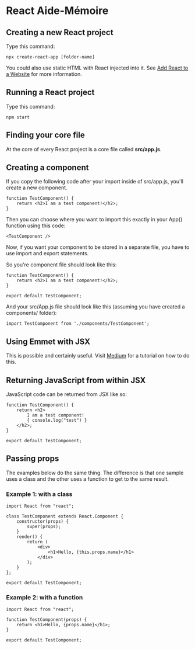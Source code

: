 # React Aide-Mémoire

## Creating a new React project

Type this command:

    npx create-react-app [folder-name]

You could also use static HTML with React injected into it. See [Add React to a Website](https://reactjs.org/docs/add-react-to-a-website.html) for more information.

## Running a React project

Type this command:

    npm start

## Finding your core file

At the core of every React project is a core file called **src/app.js**.

## Creating a component

If you copy the following code after your import inside of src/app.js, you'll create a new component.

    function TestComponent() {
        return <h2>I am a test component!</h2>;
    }

Then you can choose where you want to import this exactly in your App() function using this code:

    <TestComponent />

Now, if you want your component to be stored in a separate file, you have to use import and export statements.

So you're component file should look like this:

    function TestComponent() {
        return <h2>I am a test component!</h2>;
    }

    export default TestComponent;

And your src/App.js file should look like this (assuming you have created a components/ folder):

    import TestComponent from './components/TestComponent';

## Using Emmet with JSX

This is possible and certainly useful. Visit [Medium](https://medium.com/@eshwaren/enable-emmet-support-for-jsx-in-visual-studio-code-react-f1f5dfe8809c) for a tutorial on how to do this.

## Returning JavaScript from within JSX

JavaScript code can be returned from JSX like so:

    function TestComponent() {
        return <h2>
            I am a test component!
            { console.log("test") }
        </h2>;
    }

    export default TestComponent;

## Passing props

The examples below do the same thing. The difference is that one sample uses a class and the other uses a function to get to the same result.

### Example 1: with a class

    import React from "react";

    class TestComponent extends React.Component {
        constructor(props) {
            super(props);
        }
        render() {
            return (
                <div>
                    <h1>Hello, {this.props.name}</h1>
                </div>
            );
        }
    };

    export default TestComponent;

### Example 2: with a function

    import React from "react";

    function TestComponent(props) {
        return <h1>Hello, {props.name}</h1>;
    }

    export default TestComponent;

